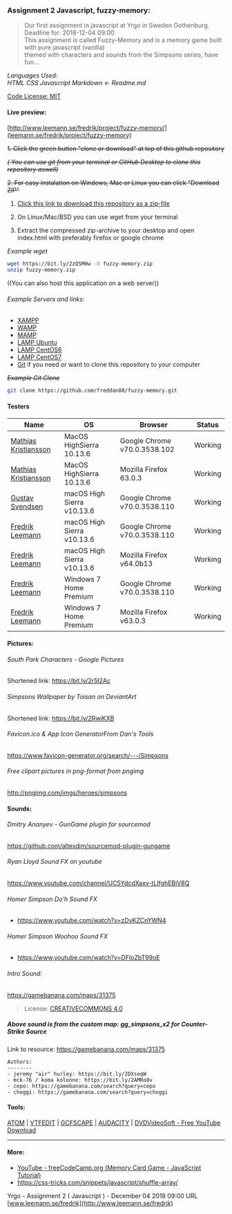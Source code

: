 ### Assignment 2 Javascript, fuzzy-memory:

> Our first assignment in javascript at Yrgo in Sweden Gothenburg. Deadline for: 2018-12-04 09:00 <br/>
This assignment is called Fuzzy-Memory and is a memory game built with pure javascript (vanilla) <br/> themed with characters and sounds from the Simpsons series, have fun...

_Languages Used:_ \
_HTML CSS Javascript Markdown <- Readme.md_

[Code License: MIT](https://choosealicense.com/licenses/mit/)

#### Live preview:
[http://www.leemann.se/fredrik/project/fuzzy-memory/](leemann.se/fredrik/project/fuzzy-memory)

~~1. Click the green button "clone or download" at top of this github repository~~

~~*( You can use git from your terminal or GitHub Desktop to clone this repository aswell)*~~

~~2. For easy instalation on Windows, Mac or Linux you can click "Download ZIP"~~

1. [Click this link to download this repository as a zip-file](assets/fuzzy-memory.zip)

2. On Linux/Mac/BSD you can use wget from your terminal

3. Extract the compressed zip-archive to your desktop and open index.html with preferably firefox or google chrome

*Example wget*
```bash
wget https://bit.ly/2zQSMHw -O fuzzy-memory.zip
unzip fuzzy-memory.zip
```

((You can also host this application on a web server))

###### Example Servers and links:
- [XAMPP](https://www.apachefriends.org/index.html "Download XAMPP for Windows Linux Mac") 
- [WAMP](https://bitnami.com/stack/wamp/installer "Download WAMP for Windows Mac Linux")
- [MAMP](https://www.mamp.info/en/downloads "Download MAMP for Mac Windows")
- [LAMP Ubuntu](https://www.digitalocean.com/community/tutorials/how-to-install-linux-apache-mysql-php-lamp-stack-ubuntu-18-04 "Install LAMP on Ubuntu Linux")
- [LAMP CentOS6](https://www.digitalocean.com/community/tutorials/how-to-install-linux-apache-mysql-php-lamp-stack-on-centos-6 "Install LAMP on CentOS6 Linux")
- [LAMP CentOS7](https://www.digitalocean.com/community/tutorials/how-to-install-linux-apache-mysql-php-lamp-stack-on-centos-7 "Install LAMP on CentOS7 Linux")
- [Git](https://git-scm.com/downloads "Git downloads Mac Windows Linux/Unix") if you need or want to clone this repository to your computer

~~*Example Git Clone*~~
```bash
git clone https://github.com/freddan88/fuzzy-memory.git
```

#### Testers

Name|OS|Browser|Status
-|-|-|-
[Mathias Kristiansson](https://github.com/mrmakr "Mathias Kristiansson GitHub")|MacOS HighSierra 10.13.6|Google Chrome v70.0.3538.102|Working
[Mathias Kristiansson](https://github.com/mrmakr "Mathias Kristiansson GitHub")|MacOS HighSierra 10.13.6|Mozilla Firefox 63.0.3|Working
[Gustav Svendsen](https://github.com/gsvendsen "Gustav Svendsen GitHub")|macOS High Sierra v10.13.6|Google Chrome v70.0.3538.110|Working
[Fredrik Leemann](https://github.com/freddan88 "Fredrik Leemann GitHub")|macOS High Sierra v10.13.6|Google Chrome v70.0.3538.110|Working
[Fredrik Leemann](https://github.com/freddan88 "Fredrik Leemann GitHub")|macOS High Sierra v10.13.6|Mozilla Firefox v64.0b13|Working
[Fredrik Leemann](https://github.com/freddan88 "Fredrik Leemann GitHub")|Windows 7 Home Premium|Google Chrome v70.0.3538.110|Working
[Fredrik Leemann](https://github.com/freddan88 "Fredrik Leemann GitHub")|Windows 7 Home Premium|Mozilla Firefox v63.0.3|Working

#### Pictures:

###### South Park Characters - Google Pictures
Shortened link: https://bit.ly/2r5I2Ac

###### Simpsons Wallpaper by Toisan on DeviantArt
Shortened link: https://bit.ly/2RwiKXB

###### Favicon.ico & App Icon GeneratorFrom Dan's Tools
https://www.favicon-generator.org/search/---/Simpsons

###### Free clipart pictures in png-format from pngimg
http://pngimg.com/imgs/heroes/simpsons

#### Sounds:

###### Dmitry Ananyev - GunGame plugin for sourcemod
https://github.com/altexdim/sourcemod-plugin-gungame

###### Ryan Lloyd Sound FX on youtube
https://www.youtube.com/channel/UC5YdcdXaxv-tLIfghEBjV8Q

###### Homer Simpson Do'h Sound FX
* https://www.youtube.com/watch?v=zDvKZCnYWN4

###### Homer Simpson Woohoo Sound FX
* https://www.youtube.com/watch?v=DFloZbT99oE

###### Intro Sound:
https://gamebanana.com/maps/31375
> License: [CREATIVECOMMONS 4.0](https://creativecommons.org/licenses/by-nc-nd/4.0/)

##### Above sound is from the custom map: gg_simpsons_x2 for Counter-Strike Source
Link to resource: https://gamebanana.com/maps/31375

```
Authors:
--------
- jeremy "air" hurley: https://bit.ly/2DXseqW
- mck-76 / koma kolonne: https://bit.ly/2AMRo8v
- cepo: https://gamebanana.com/search?query=cepo
- choggi: https://gamebanana.com/search?query=choggi
```

#### Tools:
[ATOM](https://atom.io/) | [VTFEDIT](http://nemesis.thewavelength.net/index.php?c=178) | [GCFSCAPE](http://nemesis.thewavelength.net/?p=26) | [AUDACITY](https://www.audacityteam.org/) | 
[DVDVideoSoft - Free YouTube Download](https://www.dvdvideosoft.com/products/dvd/Free-YouTube-Download.htm)

---

#### More:
* [YouTube - freeCodeCamp.org (Memory Card Game - JavaScript Tutorial)](https://www.youtube.com/watch?v=ZniVgo8U7ek&t=1s)
* https://css-tricks.com/snippets/javascript/shuffle-array/

Yrgo - Assignment 2 ( Javascript ) - December 04 2018 09:00 URL [www.leemann.se/fredrik](http://www.leemann.se/fredrik)